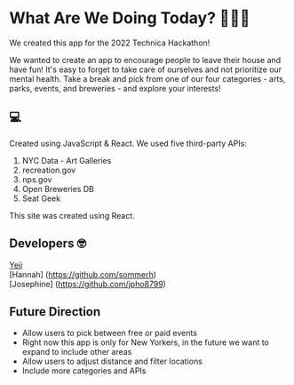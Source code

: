 # What Are We Doing Today? 🤷🏻‍♀️

We created this app for the 2022 Technica Hackathon!

We wanted to create an app to encourage people to leave their house and have fun!
It's easy to forget to take care of ourselves and not prioritize our mental health. 
Take a break and pick from one of our four categories - arts, parks, events, and breweries - and explore your interests!

## :computer:

Created using JavaScript & React.
We used five third-party APIs:
1. NYC Data - Art Galleries
2. recreation.gov
3. nps.gov
4. Open Breweries DB
5. Seat Geek

This site was created using React.

## Developers :nerd_face:

[Yeji](https://github.com/yejijang95) <br />
[Hannah] (https://github.com/sommerh) <br />
[Josephine] (https://github.com/jpho8799) <br />

## Future Direction
- Allow users to pick between free or paid events
- Right now this app is only for New Yorkers, in the future we want to expand to include other areas
- Allow users to adjust distance and filter locations
- Include more categories and APIs
